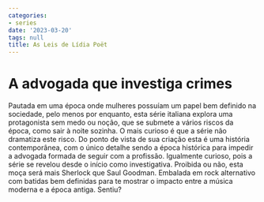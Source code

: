 ```yaml
---
categories:
- series
date: '2023-03-20'
tags: null
title: As Leis de Lídia Poët
---
```


# A advogada que investiga crimes

Pautada em uma época onde mulheres possuíam um papel bem definido na sociedade, pelo menos por enquanto, esta série italiana explora uma protagonista sem medo ou noção, que se submete a vários riscos da época, como sair à noite sozinha. O mais curioso é que a série não dramatiza este risco. Do ponto de vista de sua criação esta é uma história contemporânea, com o único detalhe sendo a época histórica para impedir a advogada formada de seguir com a profissão. Igualmente curioso, pois a série se revelou desde o início como investigativa. Proibida ou não, esta moça será mais Sherlock que Saul Goodman. Embalada em rock alternativo com batidas bem definidas para te mostrar o impacto entre a música moderna e a época antiga. Sentiu?